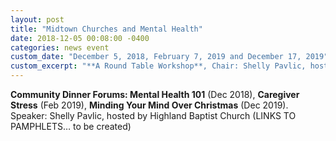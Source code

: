 ```yaml
---
layout: post
title: "Midtown Churches and Mental Health"
date: 2018-12-05 00:08:00 -0400
categories: news event
custom_date: "December 5, 2018, February 7, 2019 and December 17, 2019"
custom_excerpt: "**A Round Table Workshop**, Chair: Shelly Pavlic, hosted by Midtown Counselling"
---
```


**Community Dinner Forums: Mental Health 101** (Dec 2018), **Caregiver Stress** (Feb 2019), **Minding Your Mind Over Christmas** (Dec 2019). Speaker: Shelly Pavlic, hosted by Highland Baptist Church (LINKS TO PAMPHLETS… to be created)